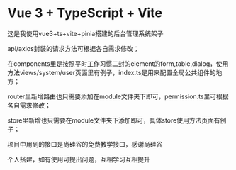 # Vue 3 + TypeScript + Vite

这是我使用vue3+ts+vite+pinia搭建的后台管理系统架子

api/axios封装的请求方法可根据各自需求修改；

在components里是按照平时工作习惯二封的element的form,table,dialog，使用方法views/system/user页面里有例子，index.ts是用来配置全局公共组件的地方；

router里新增路由也只需要添加在module文件夹下即可，permission.ts里可根据各自需求修改；

store里新增也只需要在module文件夹下添加即可，具体store使用方法页面有例子；

项目中用到的接口是尚硅谷的免费教学接口，感谢尚硅谷

个人搭建，如有使用可提出问题，互相学习互相提升
